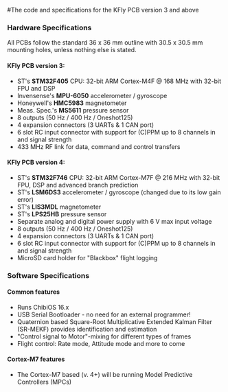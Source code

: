 #The code and specifications for the KFly PCB version 3 and above

### Hardware Specifications

All PCBs follow the standard 36 x 36 mm outline with 30.5 x 30.5 mm mounting holes, unless nothing else is stated.

#### KFly PCB version 3:
* ST's **STM32F405** CPU: 32-bit ARM Cortex-M4F @ 168 MHz with 32-bit FPU and DSP
* Invensense's **MPU-6050** accelerometer / gyroscope
* Honeywell's **HMC5983** magnetometer
* Meas. Spec.'s **MS5611** pressure sensor
* 8 outputs (50 Hz / 400 Hz / Oneshot125)
* 4 expansion connectors (3 UARTs & 1 CAN port)
* 6 slot RC input connector with support for (C)PPM up to 8 channels in and signal strength
* 433 MHz RF link for data, command and control transfers

#### KFly PCB version 4:
* ST's **STM32F746** CPU: 32-bit ARM Cortex-M7F @ 216 MHz with 32-bit FPU, DSP and advanced branch prediction
* ST's **LSM6DS3** accelerometer / gyroscope (changed due to its low gain error)
* ST's **LIS3MDL** magnetometer
* ST's **LPS25HB** pressure sensor
* Separate analog and digital power supply with 6 V max input voltage
* 8 outputs (50 Hz / 400 Hz / Oneshot125)
* 4 expansion connectors (3 UARTs & 1 CAN port)
* 6 slot RC input connector with support for (C)PPM up to 8 channels in and signal strength
* MicroSD card holder for "Blackbox" flight logging


### Software Specifications
#### Common features
* Runs ChibiOS 16.x
* USB Serial Bootloader - no need for an external programmer!
* Quaternion based Square-Root Multiplicative Extended Kalman Filter (SR-MEKF) provides identification and estimation
* "Control signal to Motor"-mixing for different types of frames
* Flight control: Rate mode, Attitude mode and more to come

#### Cortex-M7 features
* The Cortex-M7 based (v. 4+) will be running Model Predictive Controllers (MPCs)
